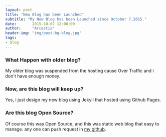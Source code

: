 ```yaml
---
layout: post
title: "New Blog has been Launched"
subtitle: "My New Blog has been Launched since October 7,2015."
date:       2015-10-07 12:00:00
author:     "Arcestia"
header-img: "img/post-bg-blog.jpg"
tags:
- blog
---
```

### What Happen with older blog?

My older blog was suspended from the hosting cause Over Traffic and i don't have enough money.

### Now, are this blog will keep up?

Yes, i just design my new blog using Jekyll that hosted using Github Pages.

### Are this blog Open Source?

Of course this was Open Source, and this was static web blog that easy to manage.
any one can push request in [my github](https://github.com/arcestia/arcestia.github.io).
